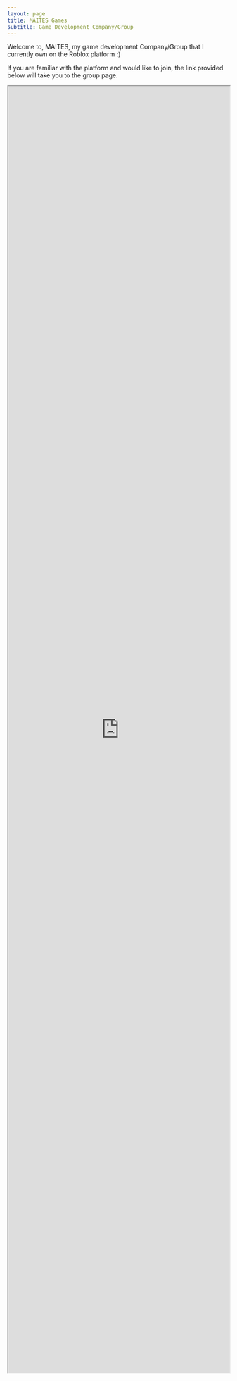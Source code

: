 ```yaml
---
layout: page
title: MAITES Games
subtitle: Game Development Company/Group
---
```


Welcome to, MAITES, my game development Company/Group that I currently own on the Roblox platform :)

If you are familiar with the platform and would like to join, the link provided below will take you to the group page.

<div class="MAITESgroup">
<iframe src="https://www.roblox.com/communities/35158770/MAITES-Games#!/about" width = 100% height = 75% alt="NotFound"></iframe>
</div>
